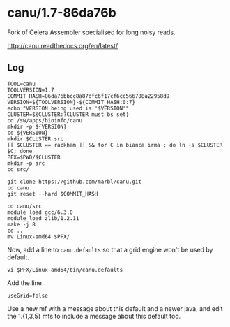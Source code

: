 canu/1.7-86da76b
========

Fork of Celera Assembler specialised for long noisy reads.

<http://canu.readthedocs.org/en/latest/>

Log
---

    TOOL=canu
    TOOLVERSION=1.7
    COMMIT_HASH=86da76bbcc8a87dfc6f17cf6cc566788a22958d9
    VERSION=${TOOLVERSION}-${COMMIT_HASH:0:7}
    echo "VERSION being used is '$VERSION'"
    CLUSTER=${CLUSTER:?CLUSTER must bs set}
    cd /sw/apps/bioinfo/canu
    mkdir -p ${VERSION}
    cd ${VERSION}
    mkdir $CLUSTER src
    [[ $CLUSTER == rackham ]] && for C in bianca irma ; do ln -s $CLUSTER $C; done
    PFX=$PWD/$CLUSTER
    mkdir -p src
    cd src/

    git clone https://github.com/marbl/canu.git
    cd canu
    git reset --hard $COMMIT_HASH

    cd canu/src
    module load gcc/6.3.0
    module load zlib/1.2.11
    make -j 8
    cd ..
    mv Linux-amd64 $PFX/

Now, add a line to `canu.defaults` so that a grid engine won't be used by default.

    vi $PFX/Linux-amd64/bin/canu.defaults

Add the line

    useGrid=false


Use a new mf with a message about this default and a newer java, and edit the 1.{1,3,5} mfs to include a message about this default too.

